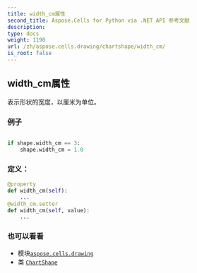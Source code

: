 ```yaml
---
title: width_cm属性
second_title: Aspose.Cells for Python via .NET API 参考文献
description:
type: docs
weight: 1190
url: /zh/aspose.cells.drawing/chartshape/width_cm/
is_root: false
---
```

## width_cm属性

表示形状的宽度，以厘米为单位。

### 例子

```python

if shape.width_cm == 3:
    shape.width_cm = 1.0

```
### 定义：
```python
@property
def width_cm(self):
    ...
@width_cm.setter
def width_cm(self, value):
    ...
```

### 也可以看看
* 模块[`aspose.cells.drawing`](../../)
* 类 [`ChartShape`](/cells/python-net/zh/aspose.cells.drawing/chartshape)
